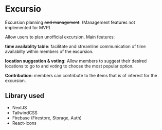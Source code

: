 # Excursio

Excursion planning ~~and management~~. (Management features not implemented for MVP)

Allow users to plan unofficial excursion. Main features:

**time availablity table:** facilitate and streamline communication of time availabilty within members of the excursion.

**location suggestion & voting:** Allow members to suggest their desired locations to go to and voting to choose the most popular option.

**Contribution:** members can contribute to the items that is of interest for the excursion.

## Library used

- NextJS
- TailwindCSS
- Firebase (Firestore, Storage, Auth)
- React-icons
